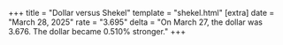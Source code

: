 +++
title = "Dollar versus Shekel"
template = "shekel.html"
[extra]
date = "March 28, 2025"
rate = "3.695"
delta = "On March 27, the dollar was 3.676. The dollar became 0.510% stronger."
+++
